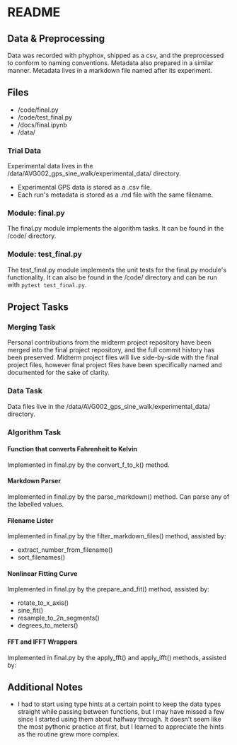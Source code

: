 # README

## Data & Preprocessing
Data was recorded with phyphox, shipped as a csv, and the preprocessed to conform to naming conventions.
Metadata also prepared in a similar manner. Metadata lives in a markdown file named after its experiment.

## Files
- /code/final.py
- /code/test_final.py
- /docs/final.ipynb
- /data/

### Trial Data
Experimental data lives in the /data/AVG002_gps_sine_walk/experimental_data/ directory.
- Experimental GPS data is stored as a .csv file.
- Each run's metadata is stored as a .md file with the same filename.
### Module: final.py
The final.py module implements the algorithm tasks. It can be found in the /code/ directory.
### Module: test_final.py
The test_final.py module implements the unit tests for the final.py module's functionality. It can also be found in the /code/ directory and can be run with `pytest test_final.py`.


## Project Tasks
### Merging Task
Personal contributions from the midterm project repository have been merged into the final project repository, and the full commit history has been preserved. Midterm project files will live side-by-side with the final project files, however final project files have been specifically named and documented for the sake of clarity.
### Data Task
Data files live in the /data/AVG002_gps_sine_walk/experimental_data/ directory.
### Algorithm Task
#### Function that converts Fahrenheit to Kelvin
Implemented in final.py by the convert_f_to_k() method.
#### Markdown Parser
Implemented in final.py by the parse_markdown() method. Can parse any of the labelled values.
#### Filename Lister
Implemented in final.py by the filter_markdown_files() method, assisted by:  
- extract_number_from_filename()
- sort_filenames()
#### Nonlinear Fitting Curve
Implemented in final.py by the prepare_and_fit() method, assisted by:
- rotate_to_x_axis()
- sine_fit()
- resample_to_2n_segments()
- degrees_to_meters()
#### FFT and IFFT Wrappers
Implemented in final.py by the apply_fft() and apply_ifft() methods, assisted by:



## Additional Notes
- I had to start using type hints at a certain point to keep the data types straight while passing between functions, but I may have missed a few since I started using them about halfway through. It doesn't seem like the most pythonic practice at first, but I learned to appreciate the hints as the routine grew more complex.
